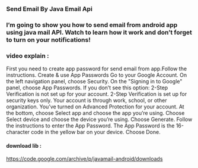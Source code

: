 ### Send Email By Java Email Api

### I’m going to show you how to send email from android app using java mail API. Watch to learn how it work and don’t forget to turn on your notifications!

### video explain :


First you need to create app password for send email from app.Follow the instructions.
Create & use App Passwords
Go to your Google Account.
On the left navigation panel, choose Security.
On the "Signing in to Google" panel, choose App Passwords. If you don’t see this option:
2-Step Verification is not set up for your account.
2-Step Verification is set up for security keys only.
Your account is through work, school, or other organization.
You’ve turned on Advanced Protection for your account.
At the bottom, choose Select app and choose the app you’re using.
Choose Select device and choose the device you’re using.
Choose Generate.
Follow the instructions to enter the App Password. The App Password is the 16-character code in the yellow bar on your device.
Choose Done.

#### download lib :
https://code.google.com/archive/p/javamail-android/downloads
